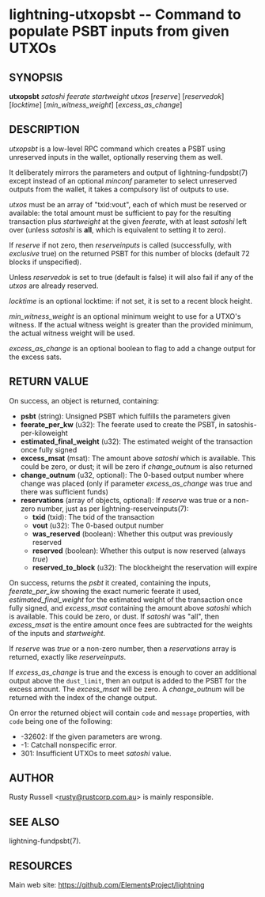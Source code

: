 lightning-utxopsbt -- Command to populate PSBT inputs from given UTXOs
================================================================

SYNOPSIS
--------

**utxopsbt** *satoshi* *feerate* *startweight* *utxos* [*reserve*] [*reservedok*] [*locktime*] [*min_witness_weight*] [*excess_as_change*]

DESCRIPTION
-----------

*utxopsbt* is a low-level RPC command which creates a PSBT using unreserved
inputs in the wallet, optionally reserving them as well.

It deliberately mirrors the parameters and output of
lightning-fundpsbt(7) except instead of an optional *minconf*
parameter to select unreserved outputs from the wallet, it takes a
compulsory list of outputs to use.

*utxos* must be an array of "txid:vout", each of which must be
reserved or available: the total amount must be sufficient to pay for
the resulting transaction plus *startweight* at the given *feerate*,
with at least *satoshi* left over (unless *satoshi* is **all**, which
is equivalent to setting it to zero).

If *reserve* if not zero, then *reserveinputs* is called (successfully, with
*exclusive* true) on the returned PSBT for this number of blocks (default
72 blocks if unspecified).

Unless *reservedok* is set to true (default is false) it will also fail
if any of the *utxos* are already reserved.

*locktime* is an optional locktime: if not set, it is set to a recent
block height.

*min_witness_weight* is an optional minimum weight to use for a UTXO's
witness. If the actual witness weight is greater than the provided minimum,
the actual witness weight will be used.

*excess_as_change* is an optional boolean to flag to add a change output
for the excess sats.

RETURN VALUE
------------

[comment]: # (GENERATE-FROM-SCHEMA-START)
On success, an object is returned, containing:
- **psbt** (string): Unsigned PSBT which fulfills the parameters given
- **feerate_per_kw** (u32): The feerate used to create the PSBT, in satoshis-per-kiloweight
- **estimated_final_weight** (u32): The estimated weight of the transaction once fully signed
- **excess_msat** (msat): The amount above *satoshi* which is available.  This could be zero, or dust; it will be zero if *change_outnum* is also returned
- **change_outnum** (u32, optional): The 0-based output number where change was placed (only if parameter *excess_as_change* was true and there was sufficient funds)
- **reservations** (array of objects, optional): If *reserve* was true or a non-zero number, just as per lightning-reserveinputs(7):
  - **txid** (txid): The txid of the transaction
  - **vout** (u32): The 0-based output number
  - **was_reserved** (boolean): Whether this output was previously reserved
  - **reserved** (boolean): Whether this output is now reserved (always *true*)
  - **reserved_to_block** (u32): The blockheight the reservation will expire

[comment]: # (GENERATE-FROM-SCHEMA-END)


On success, returns the *psbt* it created, containing the inputs,
*feerate_per_kw* showing the exact numeric feerate it used, 
*estimated_final_weight* for the estimated weight of the transaction
once fully signed, and *excess_msat* containing the amount above *satoshi*
which is available.  This could be zero, or dust.  If *satoshi* was "all",
then *excess_msat* is the entire amount once fees are subtracted
for the weights of the inputs and *startweight*.

If *reserve* was *true* or a non-zero number, then a *reservations*
array is returned, exactly like *reserveinputs*.

If *excess_as_change* is true and the excess is enough to cover
an additional output above the `dust_limit`, then an output is
added to the PSBT for the excess amount. The *excess_msat* will
be zero. A *change_outnum* will be returned with the index of
the change output.

On error the returned object will contain `code` and `message` properties,
with `code` being one of the following:

- -32602: If the given parameters are wrong.
- -1: Catchall nonspecific error.
- 301: Insufficient UTXOs to meet *satoshi* value.

AUTHOR
------

Rusty Russell <<rusty@rustcorp.com.au>> is mainly responsible.

SEE ALSO
--------

lightning-fundpsbt(7).

RESOURCES
---------

Main web site: <https://github.com/ElementsProject/lightning>

[comment]: # ( SHA256STAMP:5037d26b92d3481a9eac98f509ac2dcee3f3185d6783f3a549d06a9e2e5e1a5f)
